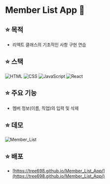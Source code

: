 # Member List App :busts_in_silhouette:
## :star: 목적
- 리액트 클래스의 기초적인 사항 구현 연습

## :star: 스택
![HTML](https://img.shields.io/badge/-HTML5-F05032?style=for-the-badge&logo=html5&logoColor=ffffff)
![CSS](https://img.shields.io/badge/-CSS-007ACC?style=for-the-badge&logo=css3)
![JavaScript](https://img.shields.io/badge/-JavaScript-%23F7DF1C?style=for-the-badge&logo=javascript&logoColor=000000&labelColor=%23F7DF1C&color=%23FFCE5A)
![React](https://img.shields.io/badge/-React-222222?style=for-the-badge&logo=react)

## :star: 주요 기능
- 멤버 정보(이름, 직업)의 입력 및 삭제

## :star: 데모
![Member_List](https://user-images.githubusercontent.com/53497516/157604362-ef1076c4-cf79-4e9b-881b-fdab437acd14.gif)
## :star: 배포
- [https://tree698.github.io/Member_List_App/](https://tree698.github.io/Member_List_App/)

